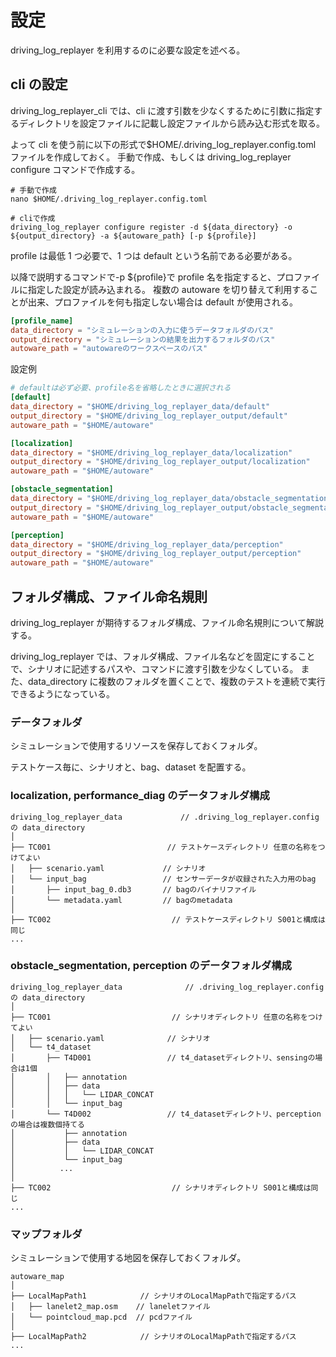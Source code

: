 # 設定

driving_log_replayer を利用するのに必要な設定を述べる。

## cli の設定

driving_log_replayer_cli では、cli に渡す引数を少なくするために引数に指定するディレクトリを設定ファイルに記載し設定ファイルから読み込む形式を取る。

よって cli を使う前に以下の形式で$HOME/.driving_log_replayer.config.toml ファイルを作成しておく。
手動で作成、もしくは driving_log_replayer configure コマンドで作成する。

```shell
# 手動で作成
nano $HOME/.driving_log_replayer.config.toml

# cliで作成
driving_log_replayer configure register -d ${data_directory} -o ${output_directory} -a ${autoware_path} [-p ${profile}]
```

profile は最低 1 つ必要で、1 つは default という名前である必要がある。

以降で説明するコマンドで-p ${profile}で profile 名を指定すると、プロファイルに指定した設定が読み込まれる。
複数の autoware を切り替えて利用することが出来、プロファイルを何も指定しない場合は default が使用される。

```toml
[profile_name]
data_directory = "シミュレーションの入力に使うデータフォルダのパス"
output_directory = "シミュレーションの結果を出力するフォルダのパス"
autoware_path = "autowareのワークスペースのパス"
```

設定例

```toml
# defaultは必ず必要、profile名を省略したときに選択される
[default]
data_directory = "$HOME/driving_log_replayer_data/default"
output_directory = "$HOME/driving_log_replayer_output/default"
autoware_path = "$HOME/autoware"

[localization]
data_directory = "$HOME/driving_log_replayer_data/localization"
output_directory = "$HOME/driving_log_replayer_output/localization"
autoware_path = "$HOME/autoware"

[obstacle_segmentation]
data_directory = "$HOME/driving_log_replayer_data/obstacle_segmentation"
output_directory = "$HOME/driving_log_replayer_output/obstacle_segmentation"
autoware_path = "$HOME/autoware"

[perception]
data_directory = "$HOME/driving_log_replayer_data/perception"
output_directory = "$HOME/driving_log_replayer_output/perception"
autoware_path = "$HOME/autoware"
```

## フォルダ構成、ファイル命名規則

driving_log_replayer が期待するフォルダ構成、ファイル命名規則について解説する。

driving_log_replayer では、フォルダ構成、ファイル名などを固定にすることで、シナリオに記述するパスや、コマンドに渡す引数を少なくしている。
また、data_directory に複数のフォルダを置くことで、複数のテストを連続で実行できるようになっている。

### データフォルダ

シミュレーションで使用するリソースを保存しておくフォルダ。

テストケース毎に、シナリオと、bag、dataset を配置する。

### localization, performance_diag のデータフォルダ構成

```shell
driving_log_replayer_data             // .driving_log_replayer.config の data_directory
│
├── TC001                          // テストケースディレクトリ 任意の名称をつけてよい
│   ├── scenario.yaml             // シナリオ
│   └── input_bag                 // センサーデータが収録された入力用のbag
│       ├── input_bag_0.db3       // bagのバイナリファイル
│       └── metadata.yaml         // bagのmetadata
│
├── TC002                           // テストケースディレクトリ S001と構成は同じ
...

```

### obstacle_segmentation, perception のデータフォルダ構成

```shell
driving_log_replayer_data              // .driving_log_replayer.config の data_directory
│
├── TC001                           // シナリオディレクトリ 任意の名称をつけてよい
│   ├── scenario.yaml              // シナリオ
│   └── t4_dataset
│       ├── T4D001                 // t4_datasetディレクトリ、sensingの場合は1個
│       │   ├── annotation
│       │   ├── data
│       │   │   └── LIDAR_CONCAT
│       │   └── input_bag
│       └── T4D002                 // t4_datasetディレクトリ、perceptionの場合は複数個持てる
│           ├── annotation
│           ├── data
│           │   └── LIDAR_CONCAT
│           └── input_bag
│          ...
│
├── TC002                           // シナリオディレクトリ S001と構成は同じ
...

```

### マップフォルダ

シミュレーションで使用する地図を保存しておくフォルダ。

```shell
autoware_map
│
├── LocalMapPath1            // シナリオのLocalMapPathで指定するパス
│   ├── lanelet2_map.osm    // laneletファイル
│   └── pointcloud_map.pcd  // pcdファイル
│
├── LocalMapPath2            // シナリオのLocalMapPathで指定するパス
...

```
